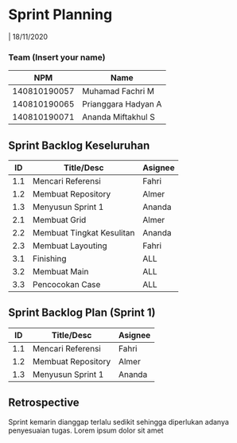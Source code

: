 # Sprint Planning 
| 18/11/2020

### Team (Insert your name)
| NPM           | Name        |
| ------------- |-------------|
| 140810190057  | Muhamad Fachri M       |
| 140810190065  | Prianggara Hadyan A    |
| 140810190071  | Ananda Miftakhul S     |

## Sprint Backlog Keseluruhan 
| ID  | Title/Desc | Asignee | 
| --- | ---------- | ------- | 
| 1.1 | Mencari Referensi | Fahri |
| 1.2 | Membuat Repository | Almer |
| 1.3 | Menyusun Sprint 1 | Ananda |
| 2.1 | Membuat Grid | Almer |
| 2.2 | Membuat Tingkat Kesulitan | Ananda |
| 2.3 | Membuat Layouting | Fahri |
| 3.1 | Finishing | ALL | 
| 3.2 | Membuat Main | ALL |
| 3.3 | Pencocokan Case | ALL |

## Sprint Backlog Plan (Sprint 1)
| ID  | Title/Desc | Asignee | 
| --- | ---------- | ------- | 
| 1.1 | Mencari Referensi | Fahri |
| 1.2 | Membuat Repository | Almer |
| 1.3 | Menyusun Sprint 1 | Ananda | 

## Retrospective 

Sprint kemarin dianggap terlalu sedikit sehingga diperlukan adanya penyesuaian tugas. Lorem ipsum dolor sit amet
